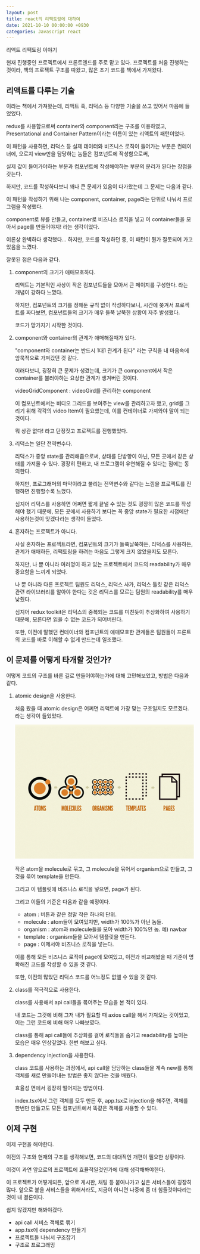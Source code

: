```yaml
---
layout: post
title: react의 리팩토링에 대하여
date: 2021-10-10 00:00:00 +0930
categories: Javascript react
---
```


리액트 리팩토링 이야기

현재 진행중인 프로젝트에서 프론트엔드를 주로 맡고 있다. 프로젝트를 처음 진행하는 것이라, 책의 프로젝트 구조를 따왔고, 많은 초기 코드를 책에서 가져왔다.

## 리액트를 다루는 기술

이라는 책에서 가져왔는데, 리액트 훅, 리덕스 등 다양한 기술을 쓰고 있어서 마음에 들었었다.

redux를 사용함으로써 container와 component라는 구조를 이용하였고, Presentational and Container Pattern이라는 이름이 있는 리액트의 패턴이었다.

이 패턴을 사용하면, 리덕스 등 실제 데이터와 비즈니스 로직이 들어가는 부분은 컨테이너에, 오로지 view만을 담당하는 놈들은 컴포넌트에 작성함으로써,

실제 값이 들어가야하는 부분과 컴포넌트에 작성해야하는 부분의 분리가 된다는 장점을 갖는다.

하지만, 코드를 작성하다보니 꽤나 큰 문제가 있음이 다가왔는데 그 문제는 다음과 같다.

이 패턴을 작성하기 위해 나는 component, container, page라는 단위로 나눠서 프로그램을 작성했다.

component로 뷰를 만들고, container로 비즈니스 로직을 넣고 이 container들을 모아서 page를 만들어야지! 라는 생각이었다.

이론상 완벽하다 생각했다... 하지만, 코드를 작성하던 중, 이 패턴이 뭔가 잘못되어 가고 있음을 느꼈다.

잘못된 점은 다음과 같다.

1. component의 크기가 애매모호하다.

    리액트는 기본적인 사상이 작은 컴포넌트들을 모아서 큰 페이지를 구성한다. 라는 개념이 강하다 느꼈다.

    하지만, 컴포넌트의 크기를 정해둔 규칙 없이 작성하다보니, 시간에 쫒겨서 프로젝트를 짜다보면, 컴포넌트들의 크기가 매우 들쭉 날쭉한 상황이 자주 발생했다.

    코드가 망가지기 시작한 것이다.

2. component와 container의 관계가 애매해질때가 있다.

    "component와 container는 반드시 1대1 관계가 된다" 라는 규칙을 내 마음속에 암묵적으로 가져갔던 것 같다.

    이러다보니, 굉장히 큰 문제가 생겼는데, 크기가 큰 component에서 작은 container를 불러야하는 요상한 관계가 생겨버린 것이다.

    videoGridComponent : videoGird를 관리하는 component

    이 컴포넌트에서는 비디오 그리드를 보여주는 view를 관리하고자 했고, grid를 그리기 위해 각각의 video Item이 필요했는데, 이를 컨테이너로 가져와야 말이 되는것이다.

    뭐 상관 없다! 라고 단정짓고 프로젝트를 진행했었다.

3. 리덕스는 일단 전역변수다.

    리덕스가 중앙 state를 관리해줌으로써, 상태를 단방향이 아닌, 모든 곳에서 같은 상태를 가져올 수 있다. 굉장히 편하고, 내 프로그램이 유연해질 수 있다는 점에는 동의한다.

    하지만, 프로그래머의 마약이라고 불리는 전역변수와 같다는 느낌을 프로젝트를 진행하면 진행할수록 느꼈다.

    심지어 리덕스를 사용하면 어쩌면 짧게 끝낼 수 있는 것도 굉장히 많은 코드를 작성해야 했기 때문에, 모든 곳에서 사용하기 보다는 꼭 중앙 state가 필요한 시점에만 사용하는것이 맞겠다라는 생각이 들었다.

4. 혼자하는 프로젝트가 아니다.

    사실 혼자하는 프로젝트라면, 컴포넌트의 크기가 들쭉날쭉하든, 리덕스를 사용하든, 관계가 애매하든, 리팩토링을 하려는 마음도 그렇게 크지 않았을지도 모른다.

    하지만, 나 뿐 아니라 여러명이 하고 있는 프로젝트에서 코드의 readability가 매우 중요함을 느끼게 되었다.

    나 뿐 아니라 다른 프로젝트 팀원도 리덕스, 리덕스 사가, 리덕스 툴킷 같은 리덕스 관련 라이브러리를 알아야 한다는 것은 리덕스를 모르는 팀원의 readability를 매우 낮췄다.

    심지어 redux toolkit은 리덕스의 중복되는 코드를 미친듯이 추상화하여 사용하기 때문에, 모른다면 읽을 수 없는 코드가 되어버린다.

    또한, 이전에 말했던 컨테이너와 컴포넌트의 애매모호한 관계들은 팀원들이 프론트의 코드를 바로 이해할 수 없게 만드는데 일조했다.

## 이 문제를 어떻게 타개할 것인가?

어떻게 코드의 구조를 바른 길로 만들어야하는가에 대해 고민해보았고, 방법은 다음과 같다.

1. atomic design을 사용한다.

    처음 봤을 때 atomic design은 어쩌면 리액트에 가장 맞는 구조일지도 모르겠다. 라는 생각이 들었었다.

    ![atomicDesign](/assets/img/1010/atomicDesign.png)

    작은 atom을 molecule로 묶고, 그 molecule을 묶어서 organism으로 만들고, 그것을 묶어 template을 만든다.

    그리고 이 템플릿에 비즈니스 로직을 넣으면, page가 된다.

    그리고 이들의 기준은 다음과 같을 예정이다.

    - atom : 버튼과 같은 정말 작은 하나의 단위.
    - molecule : atom들이 모여있지만, width가 100%가 아닌 놈들.
    - organism : atom과 molecule들을 모아 width가 100%인 놈. 예) navbar
    - template : organism들을 모아서 템플릿을 만든다.
    - page : 이제서야 비즈니스 로직을 넣는다.

    이를 통해 모든 비즈니스 로직이 page에 모여있고, 이전과 비교해봤을 때 기준이 명확해진 코드를 작성할 수 있을 것 같다.

    또한, 이전의 많았던 리덕스 코드를 어느정도 없앨 수 있을 것 같다.

2. class를 적극적으로 사용한다.

    class를 사용해서 api call들을 묶어주는 모습을 본 적이 있다.

    내 코드는 그것에 비해 그저 내가 필요할 때 axios call을 해서 가져오는 것이었고, 이는 그런 코드에 비해 매우 나빠보였다.

    class를 통해 api call들에 추상화를 걸어 로직들을 숨기고 readability를 높이는 모습은 매우 인상깊었다. 한번 해보고 싶다.

3. dependency injection을 사용한다.

    class 코드를 사용하는 과정에서, api call을 담당하는 class들을 계속 new를 통해 객체를 새로 만들어내는 방법은 좋지 않다는 것을 배웠다.

    효율성 면에서 굉장히 떨어지는 방법이다.

    index.tsx에서 그런 객체를 모두 만든 후, app.tsx로 injection을 해주면, 객체를 한번만 만들고도 모든 컴포넌트에서 똑같은 객체를 사용할 수 있다.

## 이제 구현

이제 구현을 해야한다.

이전의 구조와 현재의 구조를 생각해보면, 코드의 대대적인 개편이 필요한 상황이다.

이것이 과연 앞으로의 프로젝트에 효율적일것인가에 대해 생각해봐야한다.

이 프로젝트가 어떻게되든, 앞으로 게시판, 채팅 등 붙여나가고 싶은 서비스들이 굉장히 많다. 앞으로 붙을 서비스들을 위해서라도, 지금이 아니면 나중에 좀 더 힘들것이다라는것이 내 결론이다.

쉽지 않겠지만 해봐야겠다.

-   api call 서비스 객체로 묶기
-   app.tsx에 dependency 만들기
-   프로젝트들 나눠서 구조잡기
-   구조로 프로그래밍
